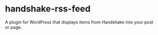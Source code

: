 # handshake-rss-feed
A plugin for WordPress that displays items from Handshake into your post or page. 
